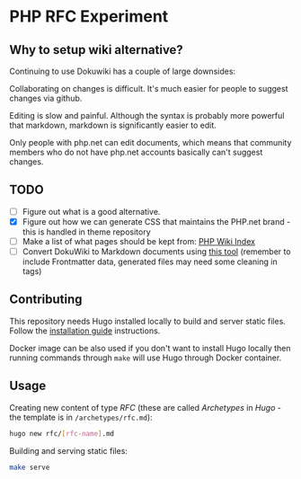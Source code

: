 PHP RFC Experiment
==================

## Why to setup wiki alternative?

Continuing to use Dokuwiki has a couple of large downsides:

Collaborating on changes is difficult. It's much easier for people 
to suggest changes via github.

Editing is slow and painful. Although the syntax is probably more 
powerful that markdown, markdown is significantly easier to edit.

Only people with php.net can edit documents, which means that 
community members who do not have php.net accounts basically can't 
suggest changes.

## TODO

* [ ] Figure out what is a good alternative.
* [x] Figure out how we can generate CSS that maintains the PHP.net 
  brand - this is handled in theme repository
* [ ] Make a list of what pages should be kept from: 
  [PHP Wiki Index](https://wiki.php.net/?do=index)
* [ ] Convert DokuWiki to Markdown documents using 
  [this tool](https://github.com/wgroeneveld/dokuwiki-to-hugo)
  (remember to include Frontmatter data, generated files may need 
  some cleaning in tags)

## Contributing

This repository needs Hugo installed locally to build and server static files.
Follow the [installation guide](https://gohugo.io/getting-started/installing/)
instructions.

Docker image can be also used if you don't want to install Hugo locally
then running commands through `make` will use Hugo through Docker container.

## Usage

Creating new content of type *RFC* (these are called _Archetypes_ 
in *Hugo* - the template is in `/archetypes/rfc.md`):

```bash
hugo new rfc/[rfc-name].md
```

Building and serving static files:

```bash
make serve
```
